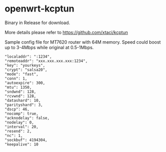 # openwrt-kcptun

Binary in Release for download.

More details please refer to https://github.com/xtaci/kcptun

Sample config file for MT7620 router with 64M memory. Speed could boost up to 3-4Mbps while original at 0.5-1Mbps.

    "localaddr": ":1234",
    "remoteaddr": "xxx.xxx.xxx.xxx:1234",
    "key": "yourkeys",
    "crypt": "salsa20",
    "mode": "fast",
    "conn": 1,
    "autoexpire": 300,
    "mtu": 1350,
    "sndwnd": 128,
    "rcvwnd": 128,
    "datashard": 10,
    "parityshard": 3,
    "dscp": 46,
    "nocomp": true,
    "acknodelay": false,
    "nodelay": 0,
    "interval": 20,
    "resend": 2,
    "nc": 1,
    "sockbuf": 4194304,
    "keepalive": 10
